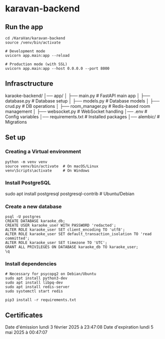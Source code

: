 # karavan-backend

## Run the app
```
cd /KaraVan/karavan-backend
source /venv/bin/activate

# Development mode
uvicorn app.main:app --reload

# Production mode (with SSL)
uvicorn app.main:app --host 0.0.0.0 --port 8000

```

## Infrasctructure

karaoke-backend/
│── app/
│   ├── main.py              # FastAPI main app
│   ├── database.py          # Database setup
│   ├── models.py            # Database models
│   ├── crud.py              # DB operations
│   ├── room_manager.py      # Redis-based room management
│   ├── websocket.py         # WebSocket handling
│── .env                     # Config variables
│── requirements.txt         # Installed packages
│── alembic/                 # Migrations


## Set up
### Creating a Virtual environment
```
python -m venv venv
source venv/bin/activate  # On macOS/Linux
venv\Scripts\activate     # On Windows
```

### Install PostgreSQL
sudo apt install postgresql postgresql-contrib  # Ubuntu/Debian

### Create a new database
```
psql -U postgres
CREATE DATABASE karaoke_db;
CREATE USER karaoke_user WITH PASSWORD 'redacted';
ALTER ROLE karaoke_user SET client_encoding TO 'utf8';
ALTER ROLE karaoke_user SET default_transaction_isolation TO 'read committed';
ALTER ROLE karaoke_user SET timezone TO 'UTC';
GRANT ALL PRIVILEGES ON DATABASE karaoke_db TO karaoke_user;
\q
```


### Install dependencies
```
# Necessary for psycopg2 on Debian/Ubuntu
sudo apt install python3-dev
sudo apt install libpq-dev 
sudo apt install redis-server
sudo systemctl start redis

pip3 install -r requirements.txt
```



## Certificates
Date d'émission	lundi 3 février 2025 à 23:47:08
Date d'expiration	lundi 5 mai 2025 à 00:47:07